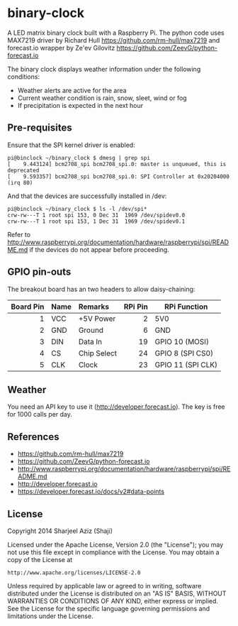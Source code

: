 binary-clock
============
A LED matrix binary clock built with a Raspberry Pi. The python code uses MAX7219 driver by Richard Hull https://github.com/rm-hull/max7219 and forecast.io wrapper by Ze'ev Gilovitz https://github.com/ZeevG/python-forecast.io

The binary clock displays weather information under the following conditions:

* Weather alerts are active for the area
* Current weather condition is rain, snow, sleet, wind or fog
* If precipitation is expected in the next hour


Pre-requisites
--------------
Ensure that the SPI kernel driver is enabled:

	pi@binclock ~/binary_clock $ dmesg | grep spi
	[    9.443124] bcm2708_spi bcm2708_spi.0: master is unqueued, this is deprecated
	[    9.593357] bcm2708_spi bcm2708_spi.0: SPI Controller at 0x20204000 (irq 80)

And that the devices are successfully installed in /dev:

	pi@binclock ~/binary_clock $ ls -l /dev/spi*
	crw-rw---T 1 root spi 153, 0 Dec 31  1969 /dev/spidev0.0
	crw-rw---T 1 root spi 153, 1 Dec 31  1969 /dev/spidev0.1

Refer to http://www.raspberrypi.org/documentation/hardware/raspberrypi/spi/README.md if the devices do not appear before proceeding.

GPIO pin-outs
-------------
The breakout board has an two headers to allow daisy-chaining:

| Board Pin | Name | Remarks | RPi Pin | RPi Function |
|--------:|:-----|:--------|--------:|--------------|
| 1 | VCC | +5V Power | 2 | 5V0 |
| 2 | GND | Ground | 6 | GND |
| 3 | DIN | Data In | 19 | GPIO 10 (MOSI) |
| 4 | CS | Chip Select | 24 | GPIO 8 (SPI CS0) |
| 5 | CLK | Clock | 23 | GPIO 11 (SPI CLK) |

Weather
-------
You need an API key to use it (http://developer.forecast.io). The key is free for 1000 calls per day.

References
----------
* https://github.com/rm-hull/max7219
* https://github.com/ZeevG/python-forecast.io
* http://www.raspberrypi.org/documentation/hardware/raspberrypi/spi/README.md
* http://developer.forecast.io
* https://developer.forecast.io/docs/v2#data-points

License
-------
Copyright 2014 Sharjeel Aziz (Shaji)

Licensed under the Apache License, Version 2.0 (the "License");
you may not use this file except in compliance with the License.
You may obtain a copy of the License at

	http://www.apache.org/licenses/LICENSE-2.0

Unless required by applicable law or agreed to in writing, software
distributed under the License is distributed on an "AS IS" BASIS,
WITHOUT WARRANTIES OR CONDITIONS OF ANY KIND, either express or implied.
See the License for the specific language governing permissions and
limitations under the License.
